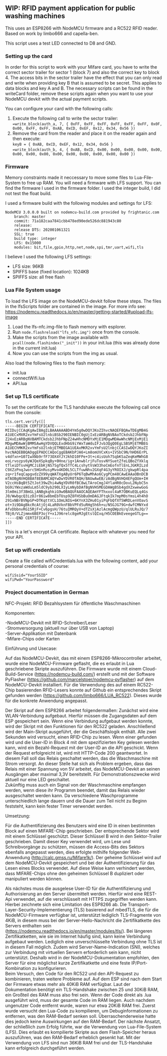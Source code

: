 ## WIP: RFID payment application for public washing machines

This uses an ESP8266 with NodeMCU firmware and a RC522 RFID reader.
Based on work by limbo666 and capella-ben.

This script uses a test LED connected to D8 and GND.  

### Setting up the card

In order for this script to work with your Mifare card, you have to write the correct sector trailer for sector 1 (block 7) and also the correct key to block 4.
The access bits in the sector trailer have the effect that you can only read and write when providing key B that is assumed to be secret. This applies to data blocks and key A and B. The necessary scripts can be found in the writeCard folder, remove these scripts again when you want to use your NodeMCU devkit with the actual payment scripts.

You can configure your card with the following calls:

1. Execute the following call to write the sector trailer:  
		`=write_block(auth_a, 7, { 0xFF, 0xFF, 0xFF, 0xFF, 0xFF, 0xFF, 0x0F, 0x00, 0xFF, 0xFF, 0xAB, 0xCD, 0xEF, 0x12, 0x34, 0x56 })`  
2. Remove the card from the reader and place it on the reader again and then execute:  
		`keyB = { 0xAB, 0xCD, 0xEF, 0x12, 0x34, 0x56 }`  
		`=write_block(auth_b, 4, { 0xAB, 0xCD, 0x00, 0x00, 0x00, 0x00, 0x00, 0x00, 0x00, 0x00, 0x00, 0x00, 0x00, 0x00, 0x00, 0x00 })`

### Firmware

Memory constraints made it neccessary to move some files to Lua-File-System to free up RAM. You will need a firmware with LFS support. You can find the firmware I used in the firmware folder. 
I used the integer build, I did not test the float build.

I used a firmware build with the following modules and settings for LFS:

	NodeMCU 3.0.0.0 built on nodemcu-build.com provided by frightanic.com
		branch: master
		commit: 71a182caa7841cbb478ed90ede526dc881943c80
		release: 
		release DTS: 202001061321
		SSL: true
		build type: integer
		LFS: 0x15000
		modules: bit,file,gpio,http,net,node,spi,tmr,uart,wifi,tls
	
I believe I used the following LFS settings:  

- LFS size: 96KB  
- SPIFFS base (fixed location): 1024KB  
- SPIFFS size: all free flash  

### Lua File System usage

To load the LFS image on the NodeMCU-devkit follow these steps. The files in the lfsScripts folder are contained in the image. For more info see: https://nodemcu.readthedocs.io/en/master/getting-started/#upload-lfs-image

1. Load the lfs-nfc.img-file to flash memory with esplorer.  
2. Run `node.flashreload("lfs_nfc.img")` once from the console.
3. Make the scripts from the image available with `pcall(node.flashindex("_init"))` in your init.lua (this was already done in the current init.lua)
4. Now you can use the scripts from the img as usual.

Also load the following files to the flash memory:

- init.lua  
- connectWifi.lua  
- API.lua

### Set up TLS certificate

To set the certificate for the TLS handshake execute the following call once from the console:

	tls.cert.verify([[
	-----BEGIN CERTIFICATE-----
	MIIDujCCAqKgAwIBAgILBAAAAAABD4Ym5g0wDQYJKoZIhvcNAQEFBQAwTDEgMB4G
	A1UECxMXR2xvYmFsU2lnbiBSb290IENBIC0gUjIxEzARBgNVBAoTCkdsb2JhbFNp
	Z24xEzARBgNVBAMTCkdsb2JhbFNpZ24wHhcNMDYxMjE1MDgwMDAwWhcNMjExMjE1
	MDgwMDAwWjBMMSAwHgYDVQQLExdHbG9iYWxTaWduIFJvb3QgQ0EgLSBSMjETMBEG
	A1UEChMKR2xvYmFsU2lnbjETMBEGA1UEAxMKR2xvYmFsU2lnbjCCASIwDQYJKoZI
	hvcNAQEBBQADggEPADCCAQoCggEBAKbPJA6+Lm8omUVCxKs+IVSbC9N/hHD6ErPL
	v4dfxn+G07IwXNb9rfF73OX4YJYJkhD10FPe+3t+c4isUoh7SqbKSaZeqKeMWhG8
	eoLrvozps6yWJQeXSpkqBy+0Hne/ig+1AnwblrjFuTosvNYSuetZfeLQBoZfXklq
	tTleiDTsvHgMCJiEbKjNS7SgfQx5TfC4LcshytVsW33hoCmEofnTlEnLJGKRILzd
	C9XZzPnqJworc5HGnRusyMvo4KD0L5CLTfuwNhv2GXqF4G3yYROIXJ/gkwpRl4pa
	zq+r1feqCapgvdzZX99yqWATXgAByUr6P6TqBwMhAo6CygPCm48CAwEAAaOBnDCB
	mTAOBgNVHQ8BAf8EBAMCAQYwDwYDVR0TAQH/BAUwAwEB/zAdBgNVHQ4EFgQUm+IH
	V2ccHsBqBt5ZtJot39wZhi4wNgYDVR0fBC8wLTAroCmgJ4YlaHR0cDovL2NybC5n
	bG9iYWxzaWduLm5ldC9yb290LXIyLmNybDAfBgNVHSMEGDAWgBSb4gdXZxwewGoG
	3lm0mi3f3BmGLjANBgkqhkiG9w0BAQUFAAOCAQEAmYFThxxol4aR7OBKuEQLq4Gs
	J0/WwbgcQ3izDJr86iw8bmEbTUsp9Z8FHSbBuOmDAGJFtqkIk7mpM0sYmsL4h4hO
	291xNBrBVNpGP+DTKqttVCL1OmLNIG+6KYnX3ZHu01yiPqFbQfXf5WRDLenVOavS
	ot+3i9DAgBkcRcAtjOj4LaR0VknFBbVPFd5uRHg5h6h+u/N5GJG79G+dwfCMNYxd
	AfvDbbnvRG15RjF+Cv6pgsH/76tuIMRQyV+dTZsXjAzlAcmgQWpzU/qlULRuJQ/7
	TBj0/VLZjmmx6BEP3ojY+x1J96relc8geMJgEtslQIxq/H5COEBkEveegeGTLg==
	-----END CERTIFICATE-----
	]])

This is a let's encrypt CA certificate. Replace with whatever you need for your API.

### Set up wifi credentials

Create a file called wifiCredentials.lua with the following content, add your personal credentials of course:

	wifiSsid="YourSSID"  
	wifiPwd="YourPassword"

### Project documentation in German

NFC-Projekt: RFID Bezahlsystem für öffentliche Waschmaschinen

Komponenten:

-NodeMCU-Devkit mit RFID-Schreiber/Leser  
    -Stromversorgung (aktuell nur über USB von Laptop)  
-Server-Applikation mit Datenbank  
-Mifare-Chips oder Karten  

Einführung und Usecase:

Auf das NodeMCU-Devkit, das mit einem ESP8266-Mikrocontroller arbeitet, wurde eine NodeMCU-Firmware geflasht, die es erlaubt in Lua geschriebene Skripte auszuführen. Die Firmware wurde mit einem Cloud-Build-Service (https://nodemcu-build.com/) erstellt und mit der Software PyFlasher (https://github.com/marcelstoer/nodemcu-pyflasher) auf dem NodeMCU-Devkit installiert.
Für die Verwendung des auf einem RC522-Chip basierenden RFID-Lesers konnte auf Github ein entsprechendes Skript gefunden werden (https://github.com/limbo666/LUA_RC522).
Dieses wurde für die konkrete Anwendung angepasst.

Der Skript auf dem ESP8266 arbeitet folgendermaßen: Zunächst wird eine WLAN-Verbindung aufgebaut. Hierfür müssen die Zugangsdaten auf dem ESP gespeichert sein. Wenn eine Verbindung aufgebaut werden konnte, wird der Skript mit den Funktionen für den RC522 geladen. Anschließend wird der Main-Skript ausgeführt, der die Geschäftslogik enthält. 
Alle zwei Sekunden wird versucht, einen RFID-Chip zu lesen. Wenn einer gefunden wird und die User-ID in Block 4 mit dem spezifizierten Key gelesen werden kann, wird ein Bezahl-Request mit der User-ID an die API geschickt. Wenn der Request erfolgreicht ist, wird mit HTTP-Code 200 geantwortet. In diesem Fall soll das Relais geschaltet werden, das die Waschmaschine mit Strom versorgt. An dieser Stelle hat sich als Problem ergeben, dass das Relais mit einer Spannung von 5V arbeitet, das NodeMCU-Devkit an seinen Ausgängen aber maximal 3,3V bereitstellt. Für Demonstrationszwecke wird aktuell nur eine LED geschaltet.  
Zukünftig muss auch ein Signal von der Waschmaschine empfangen werden, wenn diese ihr Programm beendet, damit das Relais wieder ausgeschaltet werden kann. Da verschiedene Waschprogramme unterschiedlich lange dauern und die Dauer zum Teil nicht zu Beginn feststeht, kann kein fester Timer verwendet werden.

Umsetzung:

Für die Authentifizierung des Benutzers wird eine ID in einen bestimmten Block auf einen MIFARE-Chip geschrieben. Der entsprechende Sektor wird mit einem Schlüssel geschützt.
Dieser Schlüssel B wird in den Sektor-Trailer geschrieben. Damit dieser Key verwendet wird, um Lese und Schreibvorgänge zu schützen,
müssen die Access-Bits des Sektors ebenfalls angepasst werden, dies erfolgte mithilfe folgender Web-Anwendung (http://calc.gmss.ru/Mifare1k/).
Der geheime Schlüssel wird auf dem NodeMCU-Devkit gespeichert und bei der Authentifizierung für das Lesen eines Blocks verwendet.
Auf diese Weise kann verhindert werden, dass MIFARE-Chips ohne den geheimen Schlüssel B dupliziert oder manipuliert werden können.

Als nächstes muss die ausgelese User-ID für die Authentifizierung und Authorisierung an den Server übermittelt werden. 
Hierfür wird eine REST-Api verwendet, auf die verschlüsselt mit HTTPS zugegriffen werden kann.
Hierbei zeichnete sich eine Limitation des ESP8266 ab. Die Transport-Layer-Security-Implementierung (TLS) basierend auf mbedTLS, die für die NodeMCU-Firmware verfügbar ist, unterstützt lediglich TLS-Fragmente von 4KiB, in diesem muss bei der Server-Hello-Nachricht die Zertifikatkette des Servers enthalten sein (https://nodemcu.readthedocs.io/en/master/modules/tls/).
Bei längeren Zertifikatketten, wie sie im Internet häufig sind, kann keine Verbindung aufgebaut werden. Lediglich eine unverschlüsselte Verbindung ohne TLS ist in diesem Fall möglich.
Zudem wird Server-Name-Indication (SNI), welches zur Verbindung mit virtuellen Servern erforderlich sein kann, nicht unterstützt. 
Deshalb wird in der NodeMCU-Dokumentation empfohlen, den Server für eine möglichst kurze Zertifikatkette und eine feste IP/Port-Kombination zu konfigurieren.  
Beim Versuch, den Code für den RC522 und den API-Request zu kombinieren, traten weitere Probleme auf. Auf dem ESP sind nach dem Start der Firmware etwas mehr als 40KiB RAM verfügbar. Laut der Dokumentation benötigt ein TLS-Handshake zwischen 25 und 30KiB RAM, ein Großteil des RAM muss also frei sein. Wenn der Code direkt als .lua ausgeführt wird, muss der gesamte Code im RAM liegen. Auch nachdem ungenutzer Code entfernt wurde, waren nur etwa 20KiB RAM frei. Zuerst wurde versucht den Lua-Code zu kompilieren, um Debuginformationen zu entfernen, was den RAM-Bedarf senken soll. Überraschenderweise hatte dies jedoch keine Auswirkungen auf den RAM-Bedarf.
Der nächste Ansatzt, der schließlich zum Erfolg führte, war die Verwendung von Lua-File-System (LFS). Dies erlaubt es kompilierte Skripte aus dem Flash-Speicher heraus auszuführen, was den RAM-Bedarf erheblich gesenkt hat. Mit der Verwendung von LFS sind nun 36KiB RAM frei und der TLS-Handshake kann erfolgreich durchgeführt werden.
